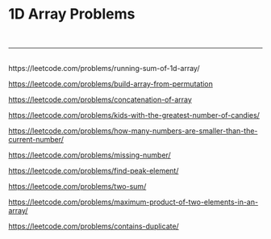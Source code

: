 <h1>1D Array Problems</h1>
<br><hr><br>
https://leetcode.com/problems/running-sum-of-1d-array/

https://leetcode.com/problems/build-array-from-permutation

https://leetcode.com/problems/concatenation-of-array

https://leetcode.com/problems/kids-with-the-greatest-number-of-candies/

https://leetcode.com/problems/how-many-numbers-are-smaller-than-the-current-number/

https://leetcode.com/problems/missing-number/

https://leetcode.com/problems/find-peak-element/

https://leetcode.com/problems/two-sum/

https://leetcode.com/problems/maximum-product-of-two-elements-in-an-array/

https://leetcode.com/problems/contains-duplicate/

